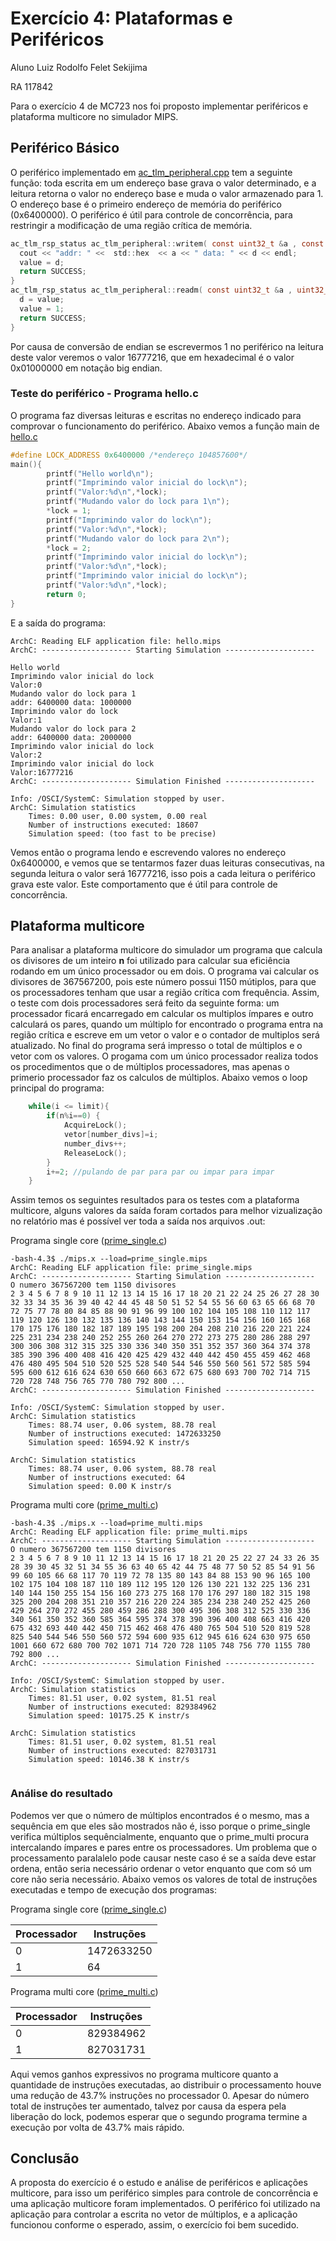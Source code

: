 # Exercício 4: Plataformas e Periféricos
Aluno Luiz Rodolfo Felet Sekijima

RA 117842

Para o exercício 4 de MC723 nos foi proposto implementar periféricos e plataforma multicore no simulador MIPS.


## Periférico Básico

O periférico implementado em [ac_tlm_peripheral.cpp](mips-tlm/ac_tlm_peripheral.cpp) tem a seguinte função: toda escrita em um endereço base grava o valor determinado, e a leitura retorna o valor no endereço base e muda o valor armazenado para 1. O endereço base é o primeiro endereço de memória do periférico (0x6400000).
O periférico é útil para controle de concorrência, para restringir a modificação de uma região crítica de memória.

~~~~c
ac_tlm_rsp_status ac_tlm_peripheral::writem( const uint32_t &a , const uint32_t &d ){
  cout << "addr: " <<  std::hex  << a << " data: " << d << endl;
  value = d;
  return SUCCESS;
}
ac_tlm_rsp_status ac_tlm_peripheral::readm( const uint32_t &a , uint32_t &d ){
  d = value;
  value = 1;
  return SUCCESS;
}
~~~~

Por causa de conversão de endian se escrevermos 1 no periférico na leitura deste valor veremos o valor 16777216, que em hexadecimal é o valor 0x01000000 em notação big endian.

### Teste do periférico - Programa hello.c

O programa faz diversas leituras e escritas no endereço indicado para comprovar o funcionamento do periférico. Abaixo vemos a função main de [hello.c](mips-tlm/hello.c)

~~~~c
#define LOCK_ADDRESS 0x6400000 /*endereço 104857600*/
main(){
        printf("Hello world\n");
        printf("Imprimindo valor inicial do lock\n");
        printf("Valor:%d\n",*lock);
        printf("Mudando valor do lock para 1\n");
        *lock = 1;
        printf("Imprimindo valor do lock\n");
        printf("Valor:%d\n",*lock);
        printf("Mudando valor do lock para 2\n");
        *lock = 2;
        printf("Imprimindo valor inicial do lock\n");
        printf("Valor:%d\n",*lock);
        printf("Imprimindo valor inicial do lock\n");
        printf("Valor:%d\n",*lock);
        return 0;
}
~~~~

E a saída do programa:

~~~
ArchC: Reading ELF application file: hello.mips
ArchC: -------------------- Starting Simulation --------------------

Hello world
Imprimindo valor inicial do lock
Valor:0
Mudando valor do lock para 1
addr: 6400000 data: 1000000
Imprimindo valor do lock
Valor:1
Mudando valor do lock para 2
addr: 6400000 data: 2000000
Imprimindo valor inicial do lock
Valor:2
Imprimindo valor inicial do lock
Valor:16777216
ArchC: -------------------- Simulation Finished --------------------

Info: /OSCI/SystemC: Simulation stopped by user.
ArchC: Simulation statistics
    Times: 0.00 user, 0.00 system, 0.00 real
    Number of instructions executed: 18607
    Simulation speed: (too fast to be precise)
~~~

Vemos então o programa lendo e escrevendo valores no endereço 0x6400000, e vemos que se tentarmos fazer duas leituras consecutivas, na segunda leitura o valor será 16777216, isso pois a cada leitura o periférico grava este valor. Este comportamento que é útil para controle de concorrência.


## Plataforma multicore

Para analisar a plataforma multicore do simulador um programa que calcula os divisores de um inteiro **n** foi utilizado para calcular sua eficiência rodando em um único processador ou em dois.
O programa vai calcular os divisores de 367567200, pois este número possui 1150 mútiplos, para que os processadores tenham que usar a região crítica com frequência. Assim, o teste com dois processadores será feito da seguinte forma: um processador ficará encarregado em calcular os multiplos ímpares e outro calculará os pares, quando um múltiplo for encontrado o programa entra na região crítica e escreve em um vetor o valor e o contador de multiplos será atualizado. No final do programa será impresso o total de múltiplos e o vetor com os valores. O progama com um único processador realiza todos os procedimentos que o de múltiplos processadores, mas apenas o primerio processador faz os calculos de múltiplos.
Abaixo vemos o loop principal do programa:
~~~c
    while(i <= limit){
        if(n%i==0) {
            AcquireLock();
            vetor[number_divs]=i;
            number_divs++;
            ReleaseLock();
        }
        i+=2; //pulando de par para par ou impar para impar
    }
~~~


Assim temos os seguintes resultados para os testes com a plataforma multicore, alguns valores da saída foram cortados para melhor vizualização no relatório mas é possível ver toda a saída nos arquivos .out:

Programa single core ([prime_single.c](mips-tlm/prime_single.c))
~~~
-bash-4.3$ ./mips.x --load=prime_single.mips 
ArchC: Reading ELF application file: prime_single.mips
ArchC: -------------------- Starting Simulation --------------------
O numero 367567200 tem 1150 divisores
2 3 4 5 6 7 8 9 10 11 12 13 14 15 16 17 18 20 21 22 24 25 26 27 28 30 32 33 34 35 36 39 40 42 44 45 48 50 51 52 54 55 56 60 63 65 66 68 70 72 75 77 78 80 84 85 88 90 91 96 99 100 102 104 105 108 110 112 117 119 120 126 130 132 135 136 140 143 144 150 153 154 156 160 165 168 170 175 176 180 182 187 189 195 198 200 204 208 210 216 220 221 224 225 231 234 238 240 252 255 260 264 270 272 273 275 280 286 288 297 300 306 308 312 315 325 330 336 340 350 351 352 357 360 364 374 378 385 390 396 400 408 416 420 425 429 432 440 442 450 455 459 462 468 476 480 495 504 510 520 525 528 540 544 546 550 560 561 572 585 594 595 600 612 616 624 630 650 660 663 672 675 680 693 700 702 714 715 720 728 748 756 765 770 780 792 800 ...
ArchC: -------------------- Simulation Finished --------------------

Info: /OSCI/SystemC: Simulation stopped by user.
ArchC: Simulation statistics
    Times: 88.74 user, 0.06 system, 88.78 real
    Number of instructions executed: 1472633250
    Simulation speed: 16594.92 K instr/s

ArchC: Simulation statistics
    Times: 88.74 user, 0.06 system, 88.78 real
    Number of instructions executed: 64
    Simulation speed: 0.00 K instr/s

~~~

Programa multi core ([prime_multi.c](mips-tlm/prime_multi.c))
~~~
-bash-4.3$ ./mips.x --load=prime_multi.mips
ArchC: Reading ELF application file: prime_multi.mips
ArchC: -------------------- Starting Simulation --------------------
O numero 367567200 tem 1150 divisores
2 3 4 5 6 7 8 9 10 11 12 13 14 15 16 17 18 21 20 25 22 27 24 33 26 35 28 39 30 45 32 51 34 55 36 63 40 65 42 44 75 48 77 50 52 85 54 91 56 99 60 105 66 68 117 70 119 72 78 135 80 143 84 88 153 90 96 165 100 102 175 104 108 187 110 189 112 195 120 126 130 221 132 225 136 231 140 144 150 255 154 156 160 273 275 168 170 176 297 180 182 315 198 325 200 204 208 351 210 357 216 220 224 385 234 238 240 252 425 260 429 264 270 272 455 280 459 286 288 300 495 306 308 312 525 330 336 340 561 350 352 360 585 364 595 374 378 390 396 400 408 663 416 420 675 432 693 440 442 450 715 462 468 476 480 765 504 510 520 819 528 825 540 544 546 550 560 572 594 600 935 612 945 616 624 630 975 650 1001 660 672 680 700 702 1071 714 720 728 1105 748 756 770 1155 780 792 800 ...
ArchC: -------------------- Simulation Finished --------------------

Info: /OSCI/SystemC: Simulation stopped by user.
ArchC: Simulation statistics
    Times: 81.51 user, 0.02 system, 81.51 real
    Number of instructions executed: 829384962
    Simulation speed: 10175.25 K instr/s

ArchC: Simulation statistics
    Times: 81.51 user, 0.02 system, 81.51 real
    Number of instructions executed: 827031731
    Simulation speed: 10146.38 K instr/s


~~~

### Análise do resultado

Podemos ver que o número de múltiplos encontrados é o mesmo, mas a sequência em que eles são mostrados não é, isso porque o prime_single verifica múltiplos sequêncialmente, enquanto que o prime_multi procura intercalando ímpares e pares entre os processadores. Um problema que o processamento paralalelo pode causar neste caso é se a saída deve estar ordena, então seria necessário ordenar o vetor enquanto que com só um core não seria necessário.
Abaixo vemos os valores de total de instruções executadas e tempo de execução dos programas:

Programa single core ([prime_single.c](mips-tlm/prime_single.c))

| Processador  | Instruções  |
|---|---|
|  0 |1472633250   |
| 1  | 64  |

Programa multi core ([prime_multi.c](mips-tlm/prime_multi.c))

| Processador  | Instruções  |
|---|---|
| 0  | 829384962  |
| 1  | 827031731  |


Aqui vemos ganhos expressivos no programa multicore quanto a quantidade de instruções executadas, ao distribuir o processamento houve uma redução de 43.7% instruções no processador 0. Apesar do número total de instruções ter aumentado, talvez por causa da espera pela liberação do lock, podemos esperar que o segundo programa termine a execução por volta de 43.7% mais rápido.

## Conclusão

A proposta do exercício é o estudo e análise de periféricos e aplicações multicore, para isso um periférico simples para controle de concorrência e uma aplicação multicore foram implementados. O periférico foi utilizado na aplicação para controlar a escrita no vetor de múltiplos, e a aplicação funcionou conforme o esperado, assim, o exercício foi bem sucedido.
